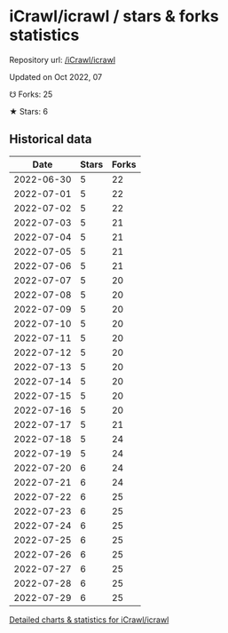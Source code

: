 # iCrawl/icrawl / stars & forks statistics

Repository url: [/iCrawl/icrawl](https://github.com/iCrawl/icrawl)

Updated on Oct 2022, 07

☋ Forks: 25

★ Stars: 6

## Historical data
| Date | Stars | Forks |
|------|-------|-------|
| 2022-06-30 | 5 | 22 | 
| 2022-07-01 | 5 | 22 | 
| 2022-07-02 | 5 | 22 | 
| 2022-07-03 | 5 | 21 | 
| 2022-07-04 | 5 | 21 | 
| 2022-07-05 | 5 | 21 | 
| 2022-07-06 | 5 | 21 | 
| 2022-07-07 | 5 | 20 | 
| 2022-07-08 | 5 | 20 | 
| 2022-07-09 | 5 | 20 | 
| 2022-07-10 | 5 | 20 | 
| 2022-07-11 | 5 | 20 | 
| 2022-07-12 | 5 | 20 | 
| 2022-07-13 | 5 | 20 | 
| 2022-07-14 | 5 | 20 | 
| 2022-07-15 | 5 | 20 | 
| 2022-07-16 | 5 | 20 | 
| 2022-07-17 | 5 | 21 | 
| 2022-07-18 | 5 | 24 | 
| 2022-07-19 | 5 | 24 | 
| 2022-07-20 | 6 | 24 | 
| 2022-07-21 | 6 | 24 | 
| 2022-07-22 | 6 | 25 | 
| 2022-07-23 | 6 | 25 | 
| 2022-07-24 | 6 | 25 | 
| 2022-07-25 | 6 | 25 | 
| 2022-07-26 | 6 | 25 | 
| 2022-07-27 | 6 | 25 | 
| 2022-07-28 | 6 | 25 | 
| 2022-07-29 | 6 | 25 | 


[Detailed charts & statistics for iCrawl/icrawl](https://reviewgithub.com/rep/iCrawl/icrawl)
